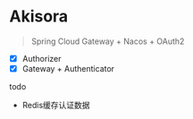 # Akisora

> Spring Cloud Gateway + Nacos + OAuth2

- [x] Authorizer
- [x] Gateway + Authenticator

todo

- Redis缓存认证数据